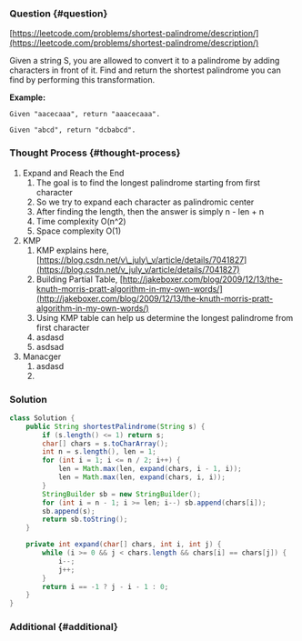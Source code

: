 ### Question {#question}

[https://leetcode.com/problems/shortest-palindrome/description/](https://leetcode.com/problems/shortest-palindrome/description/)

Given a string S, you are allowed to convert it to a palindrome by adding characters in front of it. Find and return the shortest palindrome you can find by performing this transformation.

**Example:**

```
Given "aacecaaa", return "aaacecaaa".

Given "abcd", return "dcbabcd".
```

### Thought Process {#thought-process}

1. Expand and Reach the End
   1. The goal is to find the longest palindrome starting from first character
   2. So we try to expand each character as palindromic center
   3. After finding the length, then the answer is simply n - len + n
   4. Time complexity O\(n^2\)
   5. Space complexity O\(1\)  
2. KMP
   1. KMP explains here, [https://blog.csdn.net/v\_july\_v/article/details/7041827](https://blog.csdn.net/v_july_v/article/details/7041827)
   2. Building Partial Table, [http://jakeboxer.com/blog/2009/12/13/the-knuth-morris-pratt-algorithm-in-my-own-words/](http://jakeboxer.com/blog/2009/12/13/the-knuth-morris-pratt-algorithm-in-my-own-words/)
   3. Using KMP table can help us determine the longest palindrome from first character
   4. asdasd
   5. asdsad
3. Manacger
   1. asdasd
   2. 

### Solution

```java
class Solution {
    public String shortestPalindrome(String s) {
        if (s.length() <= 1) return s;
        char[] chars = s.toCharArray();
        int n = s.length(), len = 1;
        for (int i = 1; i <= n / 2; i++) {
            len = Math.max(len, expand(chars, i - 1, i));
            len = Math.max(len, expand(chars, i, i));
        }
        StringBuilder sb = new StringBuilder();
        for (int i = n - 1; i >= len; i--) sb.append(chars[i]);
        sb.append(s);
        return sb.toString();
    }

    private int expand(char[] chars, int i, int j) {
        while (i >= 0 && j < chars.length && chars[i] == chars[j]) {
            i--;
            j++;
        }
        return i == -1 ? j - i - 1 : 0;
    }
}
```

### Additional {#additional}




